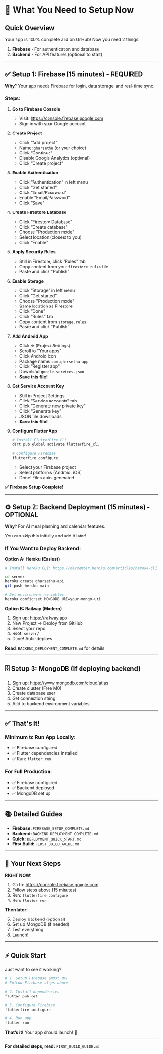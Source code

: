 # 🚀 What You Need to Setup Now

## Quick Overview
Your app is 100% complete and on GitHub! Now you need 2 things:

1. **Firebase** - For authentication and database
2. **Backend** - For API features (optional to start)

---

## ✅ Setup 1: Firebase (15 minutes) - REQUIRED

**Why?** Your app needs Firebase for login, data storage, and real-time sync.

### Steps:

1. **Go to Firebase Console**
   - Visit: https://console.firebase.google.com
   - Sign in with your Google account

2. **Create Project**
   - Click "Add project"
   - Name: `gharsethu` (or your choice)
   - Click "Continue"
   - Disable Google Analytics (optional)
   - Click "Create project"

3. **Enable Authentication**
   - Click "Authentication" in left menu
   - Click "Get started"
   - Click "Email/Password"
   - Enable "Email/Password"
   - Click "Save"

4. **Create Firestore Database**
   - Click "Firestore Database"
   - Click "Create database"
   - Choose "Production mode"
   - Select location (closest to you)
   - Click "Enable"

5. **Apply Security Rules**
   - Still in Firestore, click "Rules" tab
   - Copy content from your `firestore.rules` file
   - Paste and click "Publish"

6. **Enable Storage**
   - Click "Storage" in left menu
   - Click "Get started"
   - Choose "Production mode"
   - Same location as Firestore
   - Click "Done"
   - Click "Rules" tab
   - Copy content from `storage.rules`
   - Paste and click "Publish"

7. **Add Android App**
   - Click ⚙️ (Project Settings)
   - Scroll to "Your apps"
   - Click Android icon
   - Package name: `com.gharsethu.app`
   - Click "Register app"
   - Download `google-services.json`
   - **Save this file!**

8. **Get Service Account Key**
   - Still in Project Settings
   - Click "Service accounts" tab
   - Click "Generate new private key"
   - Click "Generate key"
   - JSON file downloads
   - **Save this file!**

9. **Configure Flutter App**
   ```bash
   # Install FlutterFire CLI
   dart pub global activate flutterfire_cli
   
   # Configure Firebase
   flutterfire configure
   ```
   - Select your Firebase project
   - Select platforms (Android, iOS)
   - Done! Files auto-generated

**✅ Firebase Setup Complete!**

---

## ⚙️ Setup 2: Backend Deployment (15 minutes) - OPTIONAL

**Why?** For AI meal planning and calendar features.

You can skip this initially and add it later!

### If You Want to Deploy Backend:

**Option A: Heroku (Easiest)**

```bash
# Install Heroku CLI: https://devcenter.heroku.com/articles/heroku-cli

cd server
heroku create gharsethu-api
git push heroku main

# Set environment variables
heroku config:set MONGODB_URI=your-mongo-uri
```

**Option B: Railway (Modern)**

1. Sign up: https://railway.app
2. New Project → Deploy from GitHub
3. Select your repo
4. Root: `server/`
5. Done! Auto-deploys

**Read:** `BACKEND_DEPLOYMENT_COMPLETE.md` for details

---

## 🗄️ Setup 3: MongoDB (If deploying backend)

1. Sign up: https://www.mongodb.com/cloud/atlas
2. Create cluster (Free M0)
3. Create database user
4. Get connection string
5. Add to backend environment variables

---

## ✅ That's It!

### Minimum to Run App Locally:
- ✅ Firebase configured
- ✅ Flutter dependencies installed
- ✅ Run: `flutter run`

### For Full Production:
- ✅ Firebase configured
- ✅ Backend deployed
- ✅ MongoDB set up

---

## 📚 Detailed Guides

- **Firebase:** `FIREBASE_SETUP_COMPLETE.md`
- **Backend:** `BACKEND_DEPLOYMENT_COMPLETE.md`
- **Quick:** `DEPLOYMENT_QUICK_START.md`
- **First Build:** `FIRST_BUILD_GUIDE.md`

---

## 🎯 Your Next Steps

**RIGHT NOW:**

1. Go to: https://console.firebase.google.com
2. Follow steps above (15 minutes)
3. Run: `flutterfire configure`
4. Run: `flutter run`

**Then later:**

5. Deploy backend (optional)
6. Set up MongoDB (if needed)
7. Test everything
8. Launch!

---

## ⚡ Quick Start

Just want to see it working?

```bash
# 1. Setup Firebase (must do)
# Follow Firebase steps above

# 2. Install dependencies
flutter pub get

# 3. Configure Firebase
flutterfire configure

# 4. Run app
flutter run
```

**That's it!** Your app should launch! 🎉

---

**For detailed steps, read:** `FIRST_BUILD_GUIDE.md`

